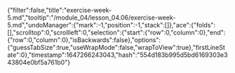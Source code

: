 {"filter":false,"title":"exercise-week-5.md","tooltip":"/module_04/lesson_04.06/exercise-week-5.md","undoManager":{"mark":-1,"position":-1,"stack":[]},"ace":{"folds":[],"scrolltop":0,"scrollleft":0,"selection":{"start":{"row":0,"column":0},"end":{"row":0,"column":0},"isBackwards":false},"options":{"guessTabSize":true,"useWrapMode":false,"wrapToView":true},"firstLineState":0},"timestamp":1647266243043,"hash":"554d183b995d5bd6169303e343804e0bf5a761b0"}